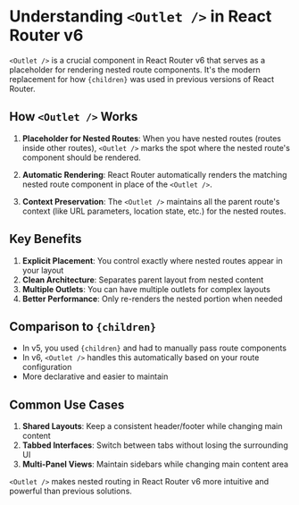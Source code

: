 # Understanding `<Outlet />` in React Router v6

`<Outlet />` is a crucial component in React Router v6 that serves as a placeholder for rendering nested route components. It's the modern replacement for how `{children}` was used in previous versions of React Router.

## How `<Outlet />` Works

1. **Placeholder for Nested Routes**: When you have nested routes (routes inside other routes), `<Outlet />` marks the spot where the nested route's component should be rendered.

2. **Automatic Rendering**: React Router automatically renders the matching nested route component in place of the `<Outlet />`.

3. **Context Preservation**: The `<Outlet />` maintains all the parent route's context (like URL parameters, location state, etc.) for the nested routes.

## Key Benefits

1. **Explicit Placement**: You control exactly where nested routes appear in your layout
2. **Clean Architecture**: Separates parent layout from nested content
3. **Multiple Outlets**: You can have multiple outlets for complex layouts
4. **Better Performance**: Only re-renders the nested portion when needed

## Comparison to `{children}`

- In v5, you used `{children}` and had to manually pass route components
- In v6, `<Outlet />` handles this automatically based on your route configuration
- More declarative and easier to maintain

## Common Use Cases

1. **Shared Layouts**: Keep a consistent header/footer while changing main content
2. **Tabbed Interfaces**: Switch between tabs without losing the surrounding UI
3. **Multi-Panel Views**: Maintain sidebars while changing main content area

`<Outlet />` makes nested routing in React Router v6 more intuitive and powerful than previous solutions.